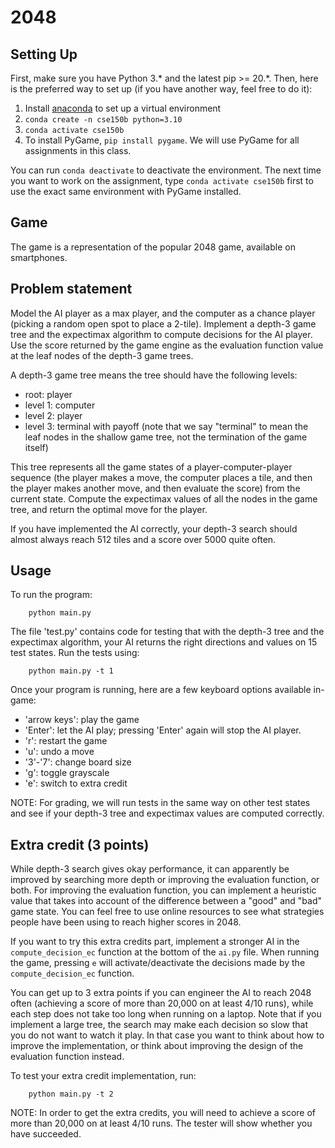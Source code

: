 2048
=========
Setting Up
----
First, make sure you have Python 3.\* and the latest pip >= 20.\*. Then, here is the preferred way to set up (if you have another way, feel free to do it):

1. Install [anaconda](https://docs.anaconda.com/anaconda/install/) to set up a virtual environment
2. `conda create -n cse150b python=3.10`
3. `conda activate cse150b`
4. To install PyGame, `pip install pygame`. We will use PyGame for all assignments in this class.
 
You can run `conda deactivate` to deactivate the environment. The next time you want to work on the assignment, type `conda activate cse150b` first to use the exact same environment with PyGame installed.

Game
----
The game is a representation of the popular 2048 game, available on smartphones. 

Problem statement
-----
Model the AI player as a max player, and the computer as a chance player (picking a random open spot to place a 2-tile). Implement a depth-3 game tree and the expectimax algorithm to compute decisions for the AI player. Use the score returned by the game engine as the evaluation function value at the leaf nodes of the depth-3 game trees. 

A depth-3 game tree means the tree should have the following levels: 

- root: player
- level 1: computer 
- level 2: player
- level 3: terminal with payoff (note that we say "terminal" to mean the leaf nodes in the shallow game tree, not the termination of the game itself)

This tree represents all the game states of a player-computer-player sequence (the player makes a move, the computer places a tile, and then the player makes another move, and then evaluate the score) from the current state. Compute the expectimax values of all the nodes in the game tree, and return the optimal move for the player. 

If you have implemented the AI correctly, your depth-3 search should almost always reach 512 tiles and a score over 5000 quite often. 

Usage
-----
To run the program:
```
    python main.py
```

The file 'test.py' contains code for testing that with the depth-3 tree and the expectimax algorithm, your AI returns the right directions and values on 15 test states. Run the tests using:
```
    python main.py -t 1
```

Once your program is running, here are a few keyboard options available in-game:
- 'arrow keys': play the game
- 'Enter': let the AI play; pressing 'Enter' again will stop the AI player.
- 'r': restart the game
- 'u': undo a move
- '3'-'7': change board size
- 'g': toggle grayscale
- 'e': switch to extra credit

NOTE: For grading, we will run tests in the same way on other test states and see if your depth-3 tree and expectimax values are computed correctly. 

Extra credit (3 points)
------
While depth-3 search gives okay performance, it can apparently be improved by searching more depth or improving the evaluation function, or both. For improving the evaluation function, you can implement a heuristic value that takes into account of the difference between a "good" and "bad" game state. You can feel free to use online resources to see what strategies people have been using to reach higher scores in 2048. 

If you want to try this extra credits part, implement a stronger AI in the `compute_decision_ec` function at the bottom of the `ai.py` file. When running the game, pressing `e` will activate/deactivate the decisions made by the `compute_decision_ec` function. 

You can get up to 3 extra points if you can engineer the AI to reach 2048 often (achieving a score of more than 20,000 on at least 4/10 runs), while each step does not take too long when running on a laptop. Note that if you implement a large tree, the search may make each decision so slow that you do not want to watch it play. In that case you want to think about how to improve the implementation, or think about improving the design of the evaluation function instead. 

To test your extra credit implementation, run:

```
    python main.py -t 2
```

NOTE: In order to get the extra credits, you will need to achieve a score of more than 20,000 on at least 4/10 runs. The tester will show whether you have succeeded. 
